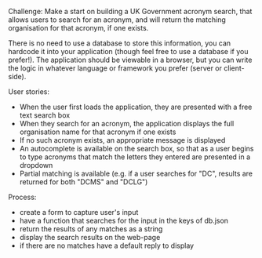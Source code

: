 Challenge:
Make a start on building a UK Government acronym search, that allows users to search for an acronym, and will return the matching organisation for that acronym, if one exists.

There is no need to use a database to store this information, you can hardcode it into your application (though feel free to use a database if you prefer!). The application should be viewable in a browser, but you can write the logic in whatever language or framework you prefer (server or client-side).

User stories:
 - When the user first loads the application, they are presented with a free text search box
 - When they search for an acronym, the application displays the full organisation
 name for that acronym if one exists
 - If no such acronym exists, an appropriate message is displayed
 - An autocomplete is available on the search box, so that as a user begins to type
 acronyms that match the letters they entered are presented in a dropdown
 - Partial matching is available (e.g. if a user searches for "DC", results are returned for both "DCMS" and "DCLG")

 Process:
 - create a form to capture user's input
 - have a function that searches for the input in the keys of db.json
 - return the results of any matches as a string
 - display the search results on the web-page
 - if there are no matches have a default reply to display